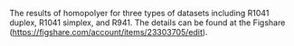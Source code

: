 The results of homopolyer for three types of datasets including R1041 duplex, R1041 simplex, and R941. 
The details can be found at the Figshare (https://figshare.com/account/items/23303705/edit).
